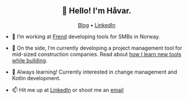 <h2 align="center">👋 Hello! I'm Håvar.</h2>
<p align="center">
  <a href="https://blog.havar.dev">Blog</a> •
  <a href="https://www.linkedin.com/in/havarhagelund">LinkedIn</a>
</p>

- 🔭 I’m working at [Frend](https://frend.no) developing tools for SMBs in Norway.
- 🌱 On the side, I’m currently developing a project management tool for mid-sized construction companies. Read about [how I learn new tools while building](https://blog.havar.dev/app).
- 🤔 Always learning! Currently interested in change management and Kotlin development.
  
- 📫 Hit me up at [LinkedIn](https://www.linkedin.com/in/havarhagelund) or shoot me an [email](mailto:havar@hagelund.me)
